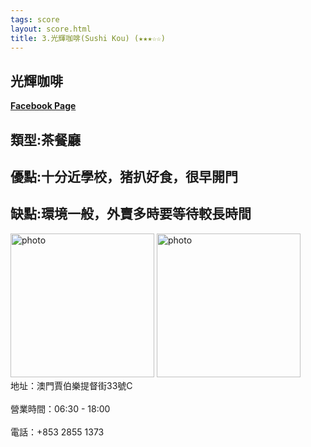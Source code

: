```yaml
---
tags: score
layout: score.html
title: 3.光輝咖啡(Sushi Kou) (★★★☆☆)
---
```



<h2>光輝咖啡</h2>
<a href='https://www.facebook.com/pages/%E5%85%89%E8%BC%9D%E5%92%96%E5%95%A1/159967070726097'><b>Facebook Page</b></a>
<h2>類型:茶餐廳</h2>
<h2>優點:十分近學校，猪扒好食，很早開門</h2>
<h2>缺點:環境一般，外賣多時要等待較長時間</h2>

<img src="https://user-images.githubusercontent.com/70761288/101184735-03ae2d80-368c-11eb-84be-7c0ea9649de0.jpg" alt="photo" width="230" height="230">
<img src="https://user-images.githubusercontent.com/70761288/101184858-280a0a00-368c-11eb-9967-942c2724bfc2.jpg" alt="photo" width="230" height="230">
<br>地址：澳門賈伯樂提督街33號C </br>
<br>營業時間：06:30 - 18:00 </br>
<br>電話：+853 2855 1373</br>
